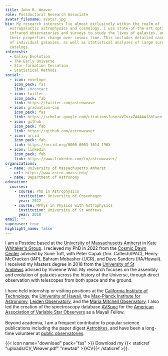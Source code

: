 ```yaml
---
title: John R. Weaver
role: Postdoctoral Research Associate
avatar_filename: avatar.jpg
bio: My research interests lie almost exclusively within the realm of
  extragalactic astrophysics and cosmology. I use state-of-the-art optical and
  infrared observatories and surveys to study the lives of galaxies, and how
  their properties change over cosmic time. This includes detailed case studies
  of individual galaxies, as well as statistical analyses of large survey
  catalogs.
interests:
  - Galaxy Evolution
  - The Early Universe
  - Star-formation Cessation
  - Statistical Methods
social:
  - icon: envelope
    icon_pack: fas
    link: /#contact
  - icon: twitter
    icon_pack: fab
    link: https://twitter.com/astroweave
  - icon: graduation-cap
    icon_pack: fas
    link: https://scholar.google.com/citations?user=VIvzxZAAAAAJ&hl=en
  - icon: github
    icon_pack: fab
    link: https://github.com/astroweaver
  - icon: orcid
    icon_pack: fab
    link: https://orcid.org/0000-0003-1614-196X
  - icon: linkedin
    icon_pack: fab
    link: https://www.linkedin.com/in/astroweaver/
organizations:
  - name: University of Massachusetts Amherst
    url: https://www.astro.umass.edu/
  - name: Department of Astronomy
education:
  courses:
    - course: PhD in Astrophysics
      institution: University of Copenhagen
      year: 2022
    - course: MPhys in Physics with Astrophysics
      institution: University of St Andrews
      year: 2018
email: ""
superuser: true
highlight_name: false
---
```

I am a Postdoc based at the [University of Massachusetts Amherst](https://www.astro.umass.edu/) in [Kate Whitaker's Group](https://www.astrowhit.com/). I recieved my PhD in 2022 from the [Cosmic Dawn Center](https://cosmicdawn.dk/) advised by Sune Toft, with Peter Capak (fmr. Caltech/IPAC), Henry McCracken (IAP), Bahram Mobasher (UCR), and Dave Sanders (IfA/Hawaii). I received my Masters degree in 2018 from the [University of St Andrews](https://www.st-andrews.ac.uk/) advised by Vivienne Wild. My research focuses on the assembly and evolution of galaxies across the history of the Universe, through direct observation with telescopes from both space and the ground.\
\
I have held internship or visiting positions at the [California Institute of Technology](https://www.ipac.caltech.edu/), the [University of Hawaii](http://www.ifa.hawaii.edu/), the [Max-Planck Institute for Astronomy](https://www.mpia.de/en), [Leiden Observatory](https://www.universiteitleiden.nl/en/science/astronomy), and the [Maria Mitchell Observatory](http://www.mariamitchell.org/research-and-collections/astronomy/research). I also led the creation of the spectroscopy database [AVSpec](https://www.aavso.org/apps/avspec/) for the [American Association of Variable Star Observers](https://www.aavso.org/) as a Mayall Fellow.\
\
Beyond academia, I am a frequent contributor to popular science publications including the paper digest [Astrobites](https://astrobites.org/author/jweaver/), and have been a long-time volunteer at [public observatories](outreach/observatories/).

{{< icon name="download" pack="fas" >}} Download my {{< staticref "uploads/CV_Weaver.pdf" "newtab" >}}CV{{< /staticref >}}.